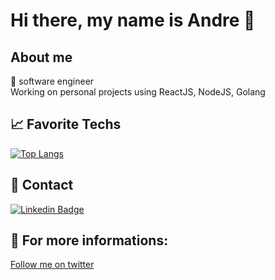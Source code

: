 <h1>Hi there, my name is Andre 👋</h1>

<h2> About me </h2>

🔭 software engineer 
<br/>
Working on personal projects using ReactJS, NodeJS, Golang
<br/>
 
 <h2> 📈 Favorite Techs</h2>
 
[![Top Langs](https://github-readme-stats.vercel.app/api/top-langs/?username=anddreluis2&layout=compact&theme=dracula)](https://github.com/anuraghazra/github-readme-stats)

 <h2> 📇 Contact </h2>
 
  [![Linkedin Badge](https://img.shields.io/badge/-Linkedin-0D3895?style=flat-square&logo=Linkedin&logoColor=white&link=https://https://www.linkedin.com/in/lucas-mateus-770219198/)](https://www.linkedin.com/in/andreluisdeoliveiraandrade/) 
  
  
   <h2> 📍 For more informations: </h2>

<a href="https://twitter.com/anddreluis_">Follow me on twitter</a> 
 ### 
